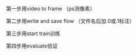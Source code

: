 第一步用video to frame （ps测像素）  

第二步用write and save flow （文件名后加.0或.1标注）  

第三步用start train训练   

第四步用evaluate验证   

